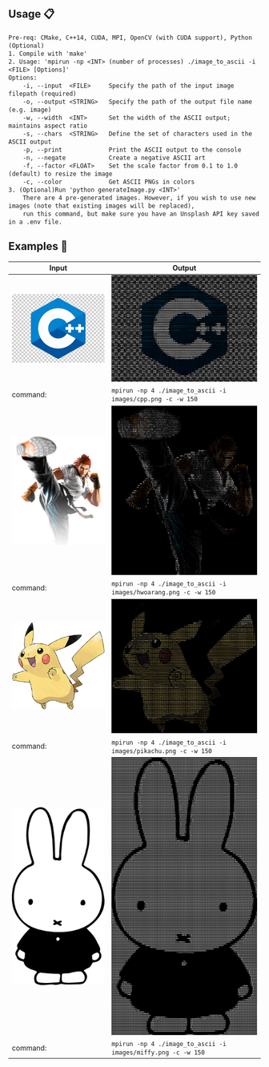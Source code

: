 ## Usage :clipboard:
```
Pre-req: CMake, C++14, CUDA, MPI, OpenCV (with CUDA support), Python (Optional)
1. Compile with 'make'
2. Usage: 'mpirun -np <INT> (number of processes) ./image_to_ascii -i <FILE> [Options]'
Options:
    -i, --input  <FILE>     Specify the path of the input image filepath (required)
    -o, --output <STRING>   Specify the path of the output file name (e.g. image)
    -w, --width  <INT>      Set the width of the ASCII output; maintains aspect ratio
    -s, --chars  <STRING>   Define the set of characters used in the ASCII output
    -p, --print             Print the ASCII output to the console
    -n, --negate            Create a negative ASCII art
    -f, --factor <FLOAT>    Set the scale factor from 0.1 to 1.0 (default) to resize the image
    -c, --color             Get ASCII PNGs in colors
3. (Optional)Run 'python generateImage.py <INT>'
    There are 4 pre-generated images. However, if you wish to use new images (note that existing images will be replaced),
    run this command, but make sure you have an Unsplash API key saved in a .env file.
```

## Examples :eyes:

|                     Input                     |                                 Output                                 |
|-----------------------------------------------|------------------------------------------------------------------------|
| <img src="images/cpp.png" width="300">        | <img src="outputs/cpp_color.png" width="300">                          |
| command:                                      | `mpirun -np 4 ./image_to_ascii -i images/cpp.png -c -w 150`            |
| <img src="images/hwoarang.png" width="300">   | <img src="outputs/hwoarang_color.png" width="300">                     |
| command:                                      | `mpirun -np 4 ./image_to_ascii -i images/hwoarang.png -c -w 150`       |
| <img src="images/pikachu.png" width="300">    | <img src="outputs/pikachu_color.png" width="300">                      |
| command:                                      | `mpirun -np 4 ./image_to_ascii -i images/pikachu.png -c -w 150`        |
| <img src="images/miffy.png" width="300">      | <img src="outputs/miffy_color.png" width="300">                        |
| command:                                      | `mpirun -np 4 ./image_to_ascii -i images/miffy.png -c -w 150`          |
